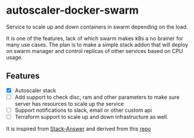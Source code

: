 # autoscaler-docker-swarm
Service to scale up and down containers in swarm depending on the load.

It is one of the features, lack of which swarm makes k8s a no brainer for many use cases. The plan is to make a simple stack addon that will deploy on swarm manager and control replicas of other services based on CPU usage.

## Features

- [x] Autoscaler stack
- [ ] Add support to check disc, ram and other parameters to make sure server has resources to scale up the service
- [ ] Support notifications to slack, email or other custom api
- [ ] Terraform support to scale up and down infrastructure as well.

It is inspired from [Stack-Answer](https://stackoverflow.com/questions/41668621/how-to-configure-autoscaling-on-docker-swarm) and derived from this [repo](https://github.com/jcwimer/docker-swarm-autoscaler)
